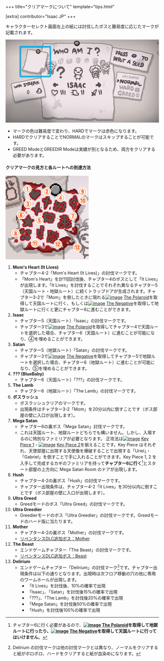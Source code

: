 +++
title="クリアマークについて"
template="tips.html"

[extra]
contributor="Isaac JP"
+++


キャラクターセレクト画面左上の紙には討伐したボスと難易度に応じたマークが記載されます。

 ![image](./image/img_charasele.png) 

- マークの色は難易度で変わり、HARDでマークは赤色になります。
- HARDでクリアすることでNORMALのマークはスキップすることが可能です。
- GREED ModeとGREEDIR Modeは実績が別となるため、両方をクリアする必要があります。

#### クリアマークの見方と各ルートへの到達方法

 ![image](./image/img_clearmark.png) 

1. **Mom's Heart (It Lives)**
	+ チャプター4-2「Mom's Heart (It Lives)」の討伐マークです。  
	+ 「Mom's Heart」を計11回討伐後、チャプター4のボスとして「It Lives」が出現します。「It Lives」を討伐することでそれぞれ異なるチャプター5（天国ルート・地獄ルート）に続くトラップドアが生成されます。チャプター3-2で「Mom」を倒したときに現れる[![image](/image/The_Polaroid.png)](/wiki/The_Polaroid "The Polaroid") [The Polaroid](/wiki/The_Polaroid "The Polaroid")を取得して天国ルートに行く、もしくは[![image](/image/The_Negative.png)](/wiki/The_Negative "The Negative") [The Negative](/wiki/The_Negative "The Negative")を取得して地獄ルートに行くと更にチャプター6に進むことができます。
2. **Isaac**
	+ チャプター5（天国ルート）「Isaac」の討伐マークです。  
	+ チャプター3で[![image](/image/The_Polaroid.png)](/wiki/The_Polaroid "The Polaroid") [The Polaroid](/wiki/The_Polaroid "The Polaroid")を取得してチャプター4で天国ルートを選択した場合、チャプター6（天国ルート）に進むことが可能になり、④を埋めることができます。  
3. **Satan**
	+ チャプター5（地獄ルート）「Satan」の討伐マークです。  
	+ チャプター3で[![image](/image/The_Negative.png)](/wiki/The_Negative "The Negative") [The Negative](/wiki/The_Negative "The Negative")を取得してチャプター5で地獄ルートを選択した場合、チャプター6（地獄ルート）に進むことが可能になり、⑤を埋めることができます。  
4. **??? (BlueBaby)**
	+ チャプター6（天国ルート）「???」の討伐マークです。
5. **The Lamb**
	+ チャプター6（地獄ルート）「The Lamb」の討伐マークです。
6. **ボスラッシュ**
	+ ボスラッシュクリアのマークです。  
	+ 出現条件はチャプター3-2「Mom」を20分以内に倒すことです（ボス部屋の壁に入口が出現します）。
7. **Mega Satan**
	+ チャプター6の裏ボス「Mega Satan」討伐マークです。  
	+ これは天国ルート、地獄ルートどちらでも構いません。しかし、入場するのに特別なファミリアが必要となります。  正攻法は[![image](/image/Key_Piece_1.png)](/wiki/Key_Piece_1 "Key Piece 1") [Key Piece 1](/wiki/Key_Piece_1 "Key Piece_1")・[![image](/image/Key_Piece_2.png)](/wiki/Key_Piece_2 "Key Piece 2") [Key Piece 2](/wiki/Key_Piece_2 "Key Piece 2")を揃えることです。Key Piece はそれぞれ、天使部屋に出現する天使像を爆破することで出現する「Uriel」・「Gabriel」を倒すことで手に入れることができます。Key Piece 1, 2 を入手して完成するカギのファミリアを持って**チャプター6に行く**[^ch6]とスタート部屋の上方向に Mega Satan Room のドアが出現します。  
8. **Hush**
	+ チャプター4-2の裏ボス「Hush」の討伐マークです。  
	+ チャプター出現条件は、チャプター4-2「It Lives」を30分以内に倒すことです（ボス部屋の壁に入口が出現します）。
9. **Ultra Greed**
   + Greedモードのボス「Ultra Greed」の討伐マークです。
10. **Ultra Greedier**
	+ Greedierモードのボス「Ultra Greedier」の討伐マークです。Greedモードのハード版に当たります。
11. **Mother**
	+ チャプター4-2の裏ボス「Mother」の討伐マークです。  
    + [リペンタンスDLC追加ボス：Mother](/tips/boss_mother/ "リペンタンス追加ボス：Mother")
12. **The Beast**
	+ エンドゲームチャプター「The Beast」の討伐マークです。  
	+ [リペンタンスDLC追加ボス：Beast](/tips/boss_beast/ "リペンタンス追加ボス：Beast")
13. **Delirium**
	+ エンドゲームチャプター「Delirium」の討伐マーク[^deli]です。チャプター出現条件は以下の通りとなります。出現時は次フロア移動の穴の他に専用のワームホールが出現します。
        + 「It Lives」を討伐後、10%の確率で出現
        + 「Isaac」、「Satan」を討伐後15%の確率で出現
        + 「???」、「The Lamb」を討伐後20%の確率で出現
        + 「Mega Satan」を討伐後50%の確率で出現
        + 「Hush」を討伐後100%の確率で出現

[^ch6]: チャプター6に行く必要があるので、**[![image](/image/The_Polaroid.png)](/wiki/The_Polaroid "The Polaroid") [The Polaroid](/wiki/The_Polaroid "The Polaroid")を取得して地獄ルートに行ったり、[![image](/image/The_Negative.png)](/wiki/The_Negative "The Negative") [The Negative](/wiki/The_Negative "The Negative")を取得して天国ルートに行ってはいけません**。

[^deli]: Delirium の討伐マークは他の討伐マークとは異なり、ノーマルをクリアすると紙がボロボロ、ハードをクリアすると紙が血染めになります。